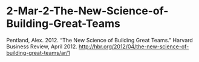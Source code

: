 # 2-Mar-2-The-New-Science-of-Building-Great-Teams
Pentland, Alex. 2012. “The New Science of Building Great Teams.” Harvard Business Review, April 2012. http://hbr.org/2012/04/the-new-science-of-building-great-teams/ar/1
